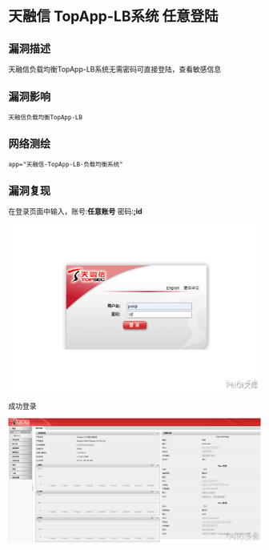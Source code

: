 # 天融信 TopApp-LB系统 任意登陆

## 漏洞描述

天融信负载均衡TopApp-LB系统无需密码可直接登陆，查看敏感信息

## 漏洞影响

```
天融信负载均衡TopApp-LB
```

## 网络测绘

```
app="天融信-TopApp-LB-负载均衡系统"
```

## 漏洞复现

在登录页面中输入，账号:**任意账号**  密码:**;id**



![](images/202202091919361.png)



成功登录



![](images/202202091919022.png)